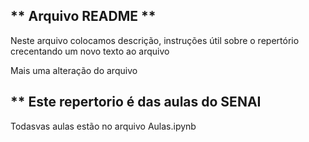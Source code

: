 ## ** Arquivo README ** 
Neste arquivo colocamos descrição, instruções útil sobre o repertório
crecentando um novo texto ao arquivo

Mais uma alteração do arquivo

## ** Este repertorio é das aulas do SENAI

Todasvas aulas estão no arquivo Aulas.ipynb